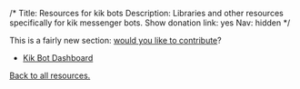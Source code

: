 /*
Title: Resources for kik bots
Description: Libraries and other resources specifically for kik messenger bots.
Show donation link: yes
Nav: hidden
*/


<div class="note">
  This is a fairly new section: <a href="https://github.com/botwiki/botwiki.org">would you like to contribute</a>?
</div>

- [Kik Bot Dashboard](https://dev.kik.com/#/home)


[Back to all resources.](/resources)